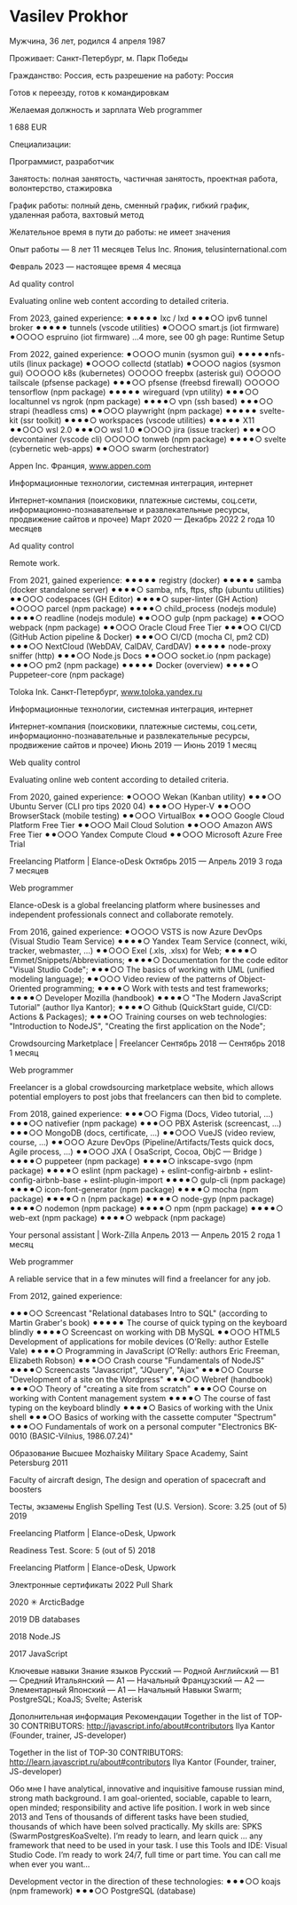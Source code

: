 # Vasilev Prokhor

Мужчина, 36 лет, родился 4 апреля 1987


Проживает: Санкт-Петербург, м. Парк Победы

Гражданство: Россия, есть разрешение на работу: Россия

Готов к переезду, готов к командировкам

Желаемая должность и зарплата
Web programmer

1 688 EUR

Специализации:

Программист, разработчик

Занятость: полная занятость, частичная занятость, проектная работа, волонтерство, стажировка

График работы: полный день, сменный график, гибкий график, удаленная работа, вахтовый метод

Желательное время в пути до работы: не имеет значения

Опыт работы — 8 лет 11 месяцев
Telus Inc.
Япония, telusinternational.com

Февраль 2023 — настоящее время 4 месяца

Ad quality control

Evaluating online web content according to detailed criteria.

From 2023, gained experience:
⚫︎⚫︎⚫︎⚫︎⚫︎ lxc / lxd
⚫︎⚫︎⚫︎○○ ipv6 tunnel broker 
⚫︎⚫︎⚫︎⚫︎⚫︎ tunnels (vscode utilities)
⚫︎○○○○ smart.js (iot firmware)
⚫︎○○○○ espruino (iot firmware)
…4 more, see 00 gh page: Runtime Setup 

From 2022, gained experience:
⚫︎○○○○ munin (sysmon gui)
⚫︎⚫︎⚫︎⚫︎⚫︎nfs-utils (linux package)
⚫︎○○○○ collectd (statlab)
⚫︎○○○○ nagios (sysmon gui)
○○○○○ k8s (kubernetes)
○○○○○ freepbx (asterisk gui)
○○○○○ tailscale (pfsense package)
⚫︎⚫︎⚫︎○○ pfsense (freebsd firewall)
○○○○○ tensorflow (npm package)
⚫︎⚫︎⚫︎⚫︎⚫︎ wireguard (vpn utility)
⚫︎⚫︎⚫︎○○ localtunnel vs ngrok (npm package)
⚫︎⚫︎⚫︎⚫︎○ vpn (ssh based)
⚫︎⚫︎⚫︎○○ strapi (headless cms)
⚫︎⚫︎○○○ playwright (npm package)
⚫︎⚫︎⚫︎⚫︎⚫︎ svelte-kit (ssr toolkit)
⚫︎⚫︎⚫︎⚫︎○ workspaces (vscode utilities)
⚫︎⚫︎⚫︎⚫︎⚫︎ X11
⚫︎⚫︎○○○ wsl 2.0
⚫︎⚫︎⚫︎○○ wsl 1.0
⚫︎○○○○ jira (issue tracker)
⚫︎⚫︎⚫︎○○ devcontainer (vscode cli)
○○○○○ tonweb (npm package)
⚫︎⚫︎⚫︎⚫︎○ svelte (cybernetic web-apps)
⚫︎⚫︎○○○ swarm (orchestrator)

Appen Inc.
Франция, www.appen.com

Информационные технологии, системная интеграция, интернет

Интернет-компания (поисковики, платежные системы, соц.сети, информационно-познавательные и развлекательные ресурсы, продвижение сайтов и прочее)
Март 2020 — Декабрь 2022 2 года 10 месяцев

Ad quality control

Remote work.

From 2021, gained experience:
⚫︎⚫︎⚫︎⚫︎⚫︎ registry (docker)
⚫︎⚫︎⚫︎⚫︎⚫︎ samba (docker standalone server)
⚫︎⚫︎⚫︎⚫︎○ samba, nfs, ftps, sftp (ubuntu utilities)
⚫︎⚫︎○○○ codespaces (GH Editor)
⚫︎⚫︎⚫︎⚫︎○ super-linter (GH Action)
⚫︎○○○○ parcel (npm package)
⚫︎⚫︎⚫︎⚫︎○ child_process (nodejs module)
⚫︎⚫︎⚫︎⚫︎○ readline (nodejs module)
⚫︎⚫︎○○○ gulp (npm package)
⚫︎⚫︎○○○ webpack (npm package)
⚫︎⚫︎○○○ Oracle Cloud Free Tier
⚫︎⚫︎⚫︎○○ CI/CD (GitHub Action pipeline & Docker)
⚫︎⚫︎⚫︎○○ CI/CD (mocha CI, pm2 CD)
⚫︎⚫︎⚫︎○○ NextCloud (WebDAV, CalDAV, CardDAV)
⚫︎⚫︎⚫︎⚫︎⚫︎ node-proxy sniffer (http)
⚫︎⚫︎⚫︎○○ Node.js Docs
⚫︎⚫︎○○○ socket.io (npm package)
⚫︎⚫︎⚫︎○○ pm2 (npm package)
⚫︎⚫︎⚫︎⚫︎⚫︎ Docker (overview)
⚫︎⚫︎⚫︎⚫︎○ Puppeteer-core (npm package)

Toloka Ink.
Санкт-Петербург, www.toloka.yandex.ru

Информационные технологии, системная интеграция, интернет

Интернет-компания (поисковики, платежные системы, соц.сети, информационно-познавательные и развлекательные ресурсы, продвижение сайтов и прочее)
Июнь 2019 — Июнь 2019 1 месяц

Web quality control

Evaluating online web content according to detailed criteria.

From 2020, gained experience:
⚫︎○○○○ Wekan (Kanban utility)
⚫︎⚫︎⚫︎○○ Ubuntu Server (CLI pro tips 2020 04) 
⚫︎⚫︎⚫︎○○ Hyper-V
⚫︎⚫︎○○○ BrowserStack (mobile testing)
⚫︎⚫︎○○○ VirtualBox
⚫︎⚫︎○○○ Google Cloud Platform Free Tier
⚫︎⚫︎○○○ Mail Cloud Solution
⚫︎⚫︎○○○ Amazon AWS Free Tier
⚫︎⚫︎○○○ Yandex Compute Cloud
⚫︎⚫︎○○○ Microsoft Azure Free Trial

Freelancing Platform | Elance-oDesk
Октябрь 2015 — Апрель 2019 3 года 7 месяцев

Web programmer

Elance-oDesk is a global freelancing platform where businesses and independent professionals connect and collaborate remotely.

From 2016, gained experience:
⚫︎○○○○ VSTS is now Azure DevOps (Visual Studio Team Service)
⚫︎⚫︎⚫︎⚫︎○ Yandex Team Service (connect, wiki, tracker, webmaster, …)
⚫︎⚫︎○○○ Exel (.xls, .xlsx) for Web; 
⚫︎⚫︎⚫︎⚫︎○ Emmet/Snippets/Abbreviations;
⚫︎⚫︎⚫︎⚫︎○ Documentation for the code editor "Visual Studio Code";
⚫︎⚫︎⚫︎○○ The basics of working with UML (unified modeling language);
⚫︎⚫︎○○○ Video review of the patterns of Object-Oriented programming;
⚫︎⚫︎⚫︎⚫︎○ Work with tests and test frameworks;
⚫︎⚫︎⚫︎⚫︎○ Developer Mozilla (handbook)
⚫︎⚫︎⚫︎⚫︎○ "The Modern JavaScript Tutorial" (author Ilya Kantor);
⚫︎⚫︎⚫︎⚫︎○ Github (QuickStart guide, CI/CD: Actions & Packages);
⚫︎⚫︎⚫︎○○ Training courses on web technologies: "Introduction to NodeJS", "Creating the first application on the Node";

Crowdsourcing Marketplace | Freelancer
Сентябрь 2018 — Сентябрь 2018 1 месяц

Web programmer

Freelancer is a global crowdsourcing marketplace website, which allows potential employers to post jobs that freelancers can then bid to complete.

From 2018, gained experience:
⚫︎⚫︎⚫︎○○ Figma (Docs, Video tutorial, …)
⚫︎⚫︎⚫︎○○ nativefier (npm package)
⚫︎⚫︎⚫︎○○ PBX Asterisk (screencast, …)
⚫︎⚫︎⚫︎○○ MongoDB (docs, certificate, …)
⚫︎⚫︎○○○ VueJS (video review, course, …)
⚫︎⚫︎○○○ Azure DevOps (Pipeline/Artifacts/Tests quick docs, Agile process, …)
⚫︎⚫︎○○○ JXA ( OsaScript, Cocoa, ObjC — Bridge )
⚫︎⚫︎⚫︎⚫︎○ puppeteer (npm package)
⚫︎⚫︎⚫︎⚫︎○ inkscape-svgo (npm package)
⚫︎⚫︎⚫︎⚫︎○ eslint (npm package) + eslint-config-airbnb + eslint-config-airbnb-base + eslint-plugin-import
⚫︎⚫︎⚫︎⚫︎○ gulp-cli (npm package)
⚫︎⚫︎⚫︎⚫︎○ icon-font-generator (npm package)
⚫︎⚫︎⚫︎⚫︎○ mocha (npm package)
⚫︎⚫︎⚫︎⚫︎○ n (npm package)
⚫︎⚫︎⚫︎⚫︎○ node-gyp (npm package)
⚫︎⚫︎⚫︎⚫︎○ nodemon (npm package)
⚫︎⚫︎⚫︎⚫︎○ npm (npm package)
⚫︎⚫︎⚫︎⚫︎○ web-ext (npm package)
⚫︎⚫︎⚫︎⚫︎○ webpack (npm package)

Your personal assistant | Work-Zilla
Апрель 2013 — Апрель 2015 2 года 1 месяц

Web programmer

A reliable service that in a few minutes will find a freelancer for any job.

From 2012, gained experience:

⚫︎⚫︎⚫︎○○ Screencast "Relational databases Intro to SQL" (according to Martin Graber's book)
⚫︎⚫︎⚫︎⚫︎⚫︎ The course of quick typing on the keyboard blindly
⚫︎⚫︎⚫︎⚫︎○ Screencast on working with DB MySQL
⚫︎⚫︎○○○ HTML5 Development of applications for mobile devices (O'Relly: author Estelle Vale)
⚫︎⚫︎⚫︎⚫︎○ Programming in JavaScript (O'Relly: authors Eric Freeman, Elizabeth Robson)
⚫︎⚫︎⚫︎○○ Crash course "Fundamentals of NodeJS"
⚫︎⚫︎⚫︎⚫︎○ Screencasts "Javascript", "JQuery", "Ajax"
⚫︎⚫︎⚫︎○○ Course "Development of a site on the Wordpress"
⚫︎⚫︎⚫︎○○ Webref (handbook)
⚫︎⚫︎⚫︎○○ Theory of "creating a site from scratch"
⚫︎⚫︎⚫︎○○ Course on working with Content management system
⚫︎⚫︎⚫︎⚫︎○ The course of fast typing on the keyboard blindly
⚫︎⚫︎⚫︎⚫︎○ Basics of working with the Unix shell
⚫︎⚫︎⚫︎○○ Basics of working with the cassette computer "Spectrum"
⚫︎⚫︎⚫︎○○ Fundamentals of work on a personal computer "Electronics BK-0010 (BASIC-Vilnius, 1986.07.24)"

Образование
Высшее
Mozhaisky Military Space Academy, Saint Petersburg
2011

Faculty of aircraft design, The design and operation of spacecraft and boosters

Тесты, экзамены
English Spelling Test (U.S. Version). Score: 3.25 (out of 5)
2019

Freelancing Platform | Elance-oDesk, Upwork

Readiness Test. Score: 5 (out of 5)
2018

Freelancing Platform | Elance-oDesk, Upwork

Электронные сертификаты
2022
Pull Shark

2020
✳︎ ArcticBadge

2019
DB databases

2018
Node.JS

2017
JavaScript

Ключевые навыки
Знание языков
Русский — Родной
Английский — B1 — Средний
Итальянский — A1 — Начальный
Французский — A2 — Элементарный
Японский — A1 — Начальный
Навыки
Swarm; PostgreSQL; KoaJS; Svelte; Asterisk

Дополнительная информация
Рекомендации
Together in the list of TOP-30 CONTRIBUTORS: http://javascript.info/about#contributors
Ilya Kantor (Founder, trainer, JS-developer)

Together in the list of TOP-30 CONTRIBUTORS: http://learn.javascript.ru/about#contributors
Ilya Kantor (Founder, trainer, JS-developer)

Обо мне
I have analytical, innovative and inquisitive famouse russian mind, strong math background. I am goal-oriented, sociable, capable to learn, open minded; responsibility and active life position. I work in web since 2013 and Tens of thousands of different tasks have been studied, thousands of which have been solved practically. My skills are: SPKS (SwarmPostgresKoaSvelte). I’m ready to learn, and learn quick … any framework that need to be used in your task. I use this Tools and IDE: Visual Studio Code. I’m ready to work 24/7, full time or part time. You can call me when ever you want…

Development vector in the direction of these technologies:
⚫︎⚫︎⚫︎○○ koajs (npm framework)
⚫︎⚫︎⚫︎○○ PostgreSQL (database)
<!--
**noshimorimoshi/noshimorimoshi** is a ✨ _special_ ✨ repository because its `README.md` (this file) appears on your GitHub profile.

Here are some ideas to get you started:

- 🔭 I’m currently working on ...
- 🌱 I’m currently learning ...
- 👯 I’m looking to collaborate on ...
- 🤔 I’m looking for help with ...
- 💬 Ask me about ...
- 📫 How to reach me: ...
- 😄 Pronouns: ...
- ⚡ Fun fact: ...
-->
